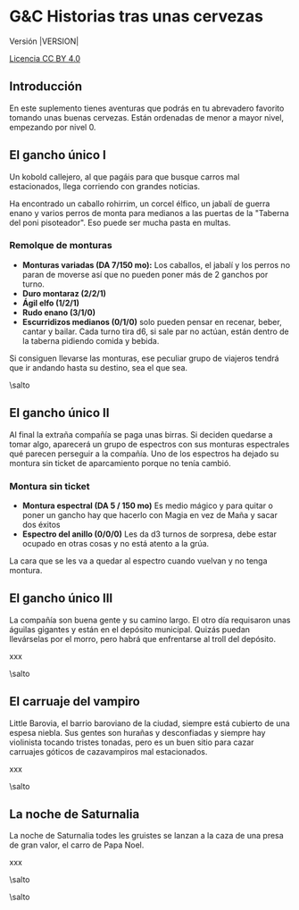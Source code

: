 
# G&C Historias tras unas cervezas

Versión |VERSION|

[Licencia CC BY 4.0](https://creativecommons.org/licenses/by/4.0/deed.es)

## Introducción

En este suplemento tienes aventuras que podrás en tu abrevadero favorito tomando unas buenas cervezas. Están ordenadas de menor a mayor nivel, empezando por nivel 0.

## El gancho único I

Un kobold callejero, al que pagáis para que busque carros mal estacionados, llega corriendo con grandes noticias.

Ha encontrado un caballo rohirrim, un corcel élfico, un jabalí de guerra enano y varios perros de monta para medianos a las puertas de la "Taberna del poni pisoteador". Eso puede ser mucha pasta en multas.

### Remolque de monturas

* **Monturas variadas (DA 7/150 mo):** Los caballos, el jabalí y los perros no paran de moverse así que no pueden poner más de 2 ganchos por turno.
* **Duro montaraz (2/2/1)**
* **Ágil elfo (1/2/1)**
* **Rudo enano (3/1/0)**
* **Escurridizos medianos (0/1/0)** solo pueden pensar en recenar, beber, cantar y bailar. Cada turno tira d6, si sale par no actúan, están dentro de la taberna pidiendo comida y bebida.

Si consiguen llevarse las monturas, ese peculiar grupo de viajeros tendrá que ir andando hasta su destino, sea el que sea. 

\salto

## El gancho único II

Al final la extraña compañía se paga unas birras. Si deciden quedarse a tomar algo, aparecerá un grupo de espectros con sus monturas espectrales qué parecen perseguir a la compañía. Uno de los espectros ha dejado su montura sin ticket de aparcamiento porque no tenía cambió.

### Montura sin ticket
* **Montura espectral (DA 5 / 150 mo)** Es medio mágico y para quitar o poner un gancho hay que hacerlo con Magia en vez de Maña y sacar dos éxitos
* **Espectro del anillo (0/0/0)** Les da d3 turnos de sorpresa, debe estar ocupado en otras cosas y no está atento a la grúa.

La cara que se les va a quedar al espectro cuando vuelvan y no tenga montura.

## El gancho único III

La compañía son buena gente y su camino largo. El otro día requisaron unas águilas gigantes y están en el depósito municipal. Quizás puedan llevárselas por el morro, pero habrá que enfrentarse al troll del depósito.

xxx

\salto

## El carruaje del vampiro

Little Barovia, el barrio baroviano de la ciudad, siempre está cubierto de una espesa niebla. Sus gentes son hurañas y desconfiadas y siempre hay violinista tocando tristes tonadas, pero es un buen sitio para cazar carruajes góticos de cazavampiros mal estacionados.

xxx

\salto

## La noche de Saturnalia

La noche de Saturnalia todes les gruistes se lanzan a la caza de una presa de gran valor, el carro de Papa Noel.

xxx

\salto

\salto